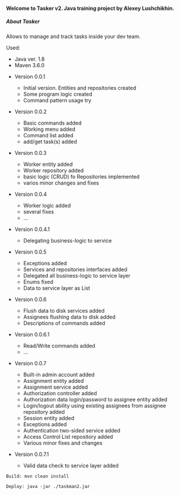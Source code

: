 #### Welcome to **Tasker v2**. Java training project by Alexey Lushchikhin.

##### **About Tasker**

Allows to manage and track tasks inside your dev team.

Used:
- Java ver. 1.8
- Maven 3.6.0

* Version 0.0.1
    * Initial version. Entities and repositories created
    * Some program logic created
    * Command pattern usage try

* Version 0.0.2
    * Basic commands added
    * Working menu added
    * Command list added
    * add/get task(s) added

* Version 0.0.3
    * Worker entity added
    * Worker repository added
    * basic logic (CRUD) fo Repositories implemented
    * varios minor changes and fixes

* Version 0.0.4
    * Worker logic added
    * several fixes
    * ...    

* Version 0.0.4.1
    * Delegating business-logic to service

* Version 0.0.5
    * Exceptions added
    * Services and repositories interfaces added
    * Delegated all business-logic to service layer
    * Enums fixed
    * Data to service layer as List

* Version 0.0.6
    * Flush data to disk services added
    * Assignees flushing data to disk added
    * Descriptions of commands added

* Version 0.0.6.1
    * Read/Write commands added
    * ...

* Version 0.0.7
    * Built-in admin account added
    * Assignment entity added
    * Assignment service added
    * Authorization controller added
    * Authorization data login/password to assignee entity added
    * Login/logout ability using existing assignees from assignee repository added
    * Session entity added
    * Exceptions added
    * Authentication two-sided service added
    * Access Control List repository added
    * Various minor fixes and changes

* Version 0.0.7.1
    * Valid data check to service layer added
    
```
Build: mvn clean install 
```
```
Deploy: java -jar ./taskman2.jar
```